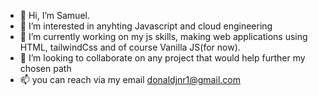- 👋 Hi, I’m Samuel.
- 👀 I’m interested in anyhting Javascript and cloud engineering
- 🌱 I’m currently working on my js skills, making web applications using HTML, tailwindCss and of course Vanilla JS(for now).
- 💞️ I’m looking to collaborate on any project that would help further my chosen path
- 📫 you can reach via my email donaldjnr1@gmail.com

<!---
manlike-samm/manlike-samm is a ✨ special ✨ repository because its `README.md` (this file) appears on your GitHub profile.
You can click the Preview link to take a look at your changes.
--->
